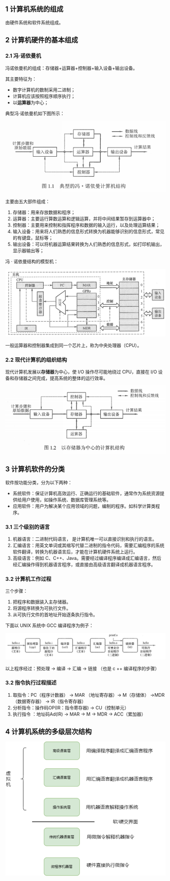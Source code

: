 ## 1 计算机系统的组成
由硬件系统和软件系统组成。

## 2 计算机硬件的基本组成

### 2.1 冯·诺依曼机
冯诺依曼机的组成：存储器+运算器+控制器+输入设备+输出设备。

其主要特征为：
* 数字计算机的数制采用二进制；
* 计算机应该按照程序顺序执行；
* 以**运算器**为中心；

典型冯·诺依曼机如下图所示：

![](../../asset/典型冯诺依曼机.png)

主要由五大部件组成：
1. 存储器：用来存放数据和程序；
2. 运算器：主要运行算数运算和逻辑运算，并将中间结果暂存到运算器中；
3. 控制器：主要用来控制和指挥程序和数据的输入运行，以及处理运算结果；
4. 输入设备：用来将人们熟悉的信息形式转换为机器能够识别的信息形式，常见的有键盘，鼠标等；
5. 输出设备：可以将机器运算结果转换为人们熟悉的信息形式，如打印机输出，显示器输出等；

冯 · 诺依曼结构的模型机：

![](../../asset/指令执行.png)

一般运算器和控制器集成到同一个芯片上，称为中央处理器（CPU）。

### 2.2 现代计算机的组织结构

现代计算机发展以**存储器**为中心，使 I/O 操作尽可能地绕过 CPU，直接在 I/O 设备和存储器之间完成，提高系统的整体的运行效率。 

![](../../asset/以存储器为中心的计算机结构.png)

## 3 计算机软件的分类

软件按功能分类，分为以下两种：

* 系统软件：保证计算机高效运行、正确运行的基础软件，通常作为系统资源提供给用户使用，如操作系统、数据库管理系统等。
* 应用软件：用户为解决某个应用领域的问题，编制的程序。如科学计算类程序。

### 3.1 三个级别的语言

1. 机器语言：二进制代码语言， 是计算机唯一可以直接识别和执行的语言。
2. 汇编语言：用英文单词或其缩写代替二进制的指令代码，需要汇编程序的系统软件翻译，转换为机器语言后，才能在计算机硬件系统上运行。
3. 高级语言：例如 C、C++、Java。需要经过编译程序编译成汇编语言，然后经汇编操作得到机器语言程序，或直接由高级语言翻译成机器语言程序。

### 3.2 计算机工作过程

三个步骤：

1. 把程序和数据装入主存储器。
2. 将源程序转换为可执行文件。
3. 从可执行文件的首地址开始逐条执行指令。

下面以 UNIX 系统中 GCC 编译程序为例子：

![](../../asset/编译过程.png)

以上程序经过：预处理 -> 编译 -> 汇编 -> 链接 （也是 c ++ 编译程序的步骤）

### 3.2 指令执行过程描述

1. 取指令：PC（程序计数器） -> MAR （地址寄存器）-> M（存储体） ->MDR（数据寄存器） -> IR（指令寄存器）
2. 分析指令：操作码OP(IR：指令寄存器) -> CU（控制单元）
3. 执行指令 ：地址码Ad(IR) -> MAR -> M -> MDR -> ACC（累加器）

## 4 计算机系统的多级层次结构

![](../../asset/计算机系统多层次结构.png) 